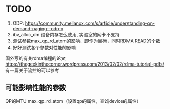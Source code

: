 # TODO

1. ODP: <https://community.mellanox.com/s/article/understanding-on-demand-paging--odp-x>
2. ibv_alloc_dm 设备内存怎么使用, 实验室的网卡不支持
3. 测试参数max_qp_rd_atom的影响，即作为目标，同时RDMA READ的个数
4. 好好测试各个参数对性能的影响

国外写的有关rdma编程的论文 <https://thegeekinthecorner.wordpress.com/2013/02/02/rdma-tutorial-pdfs/>
有一篇关于流控的可以参考

## 可能影响性能的参数

QP的MTU
max_qp_rd_atom（设置qp的属性，查询device的属性）
